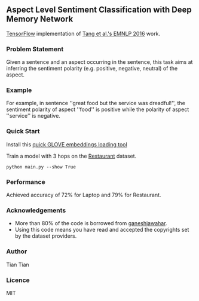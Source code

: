 ## Aspect Level Sentiment Classification with Deep Memory Network

[TensorFlow](https://www.tensorflow.org/) implementation of [Tang et al.'s EMNLP 2016](https://arxiv.org/abs/1605.08900) work.

### Problem Statement
Given a sentence and an aspect occurring in the sentence, this task aims at inferring the sentiment polarity (e.g. positive, negative, neutral) of the aspect.

### Example
For example, in sentence ''great food but the service was dreadful!'', the sentiment polarity of aspect ''food'' is positive while the polarity of aspect ''service'' is negative.

### Quick Start
Install this [quick GLOVE embeddings loading tool](https://github.com/vzhong/embeddings)

Train a model with 3 hops on the [Restaurant](http://alt.qcri.org/semeval2016/task5/) dataset.
```
python main.py --show True
```

### Performance
Achieved accuracy of 72% for Laptop and 79% for Restaurant.

### Acknowledgements
* More than 80% of the code is borrowed from [ganeshjawahar](https://github.com/ganeshjawahar/mem_absa).
* Using this code means you have read and accepted the copyrights set by the dataset providers.

### Author
Tian Tian

### Licence
MIT